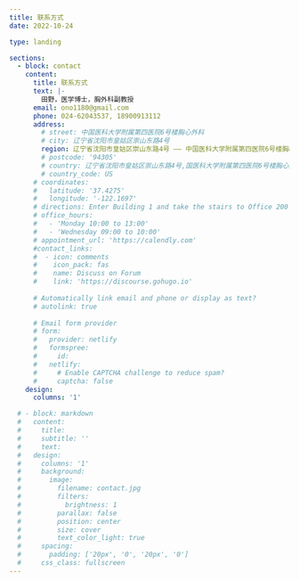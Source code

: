 ```yaml
---
title: 联系方式
date: 2022-10-24

type: landing

sections:
  - block: contact
    content:
      title: 联系方式
      text: |-
        田野，医学博士，胸外科副教授
      email: ono1180@gmail.com
      phone: 024-62043537, 18900913112
      address:
        # street: 中国医科大学附属第四医院6号楼胸心外科
        # city: 辽宁省沈阳市皇姑区崇山东路4号
        region: 辽宁省沈阳市皇姑区崇山东路4号 —— 中国医科大学附属第四医院6号楼胸心外科
        # postcode: '94305'
        # country: 辽宁省沈阳市皇姑区崇山东路4号,国医科大学附属第四医院6号楼胸心外科
        # country_code: US
      # coordinates:
      #   latitude: '37.4275'
      #   longitude: '-122.1697'
      # directions: Enter Building 1 and take the stairs to Office 200 on Floor 2
      # office_hours:
      #   - 'Monday 10:00 to 13:00'
      #   - 'Wednesday 09:00 to 10:00'
      # appointment_url: 'https://calendly.com'
      #contact_links:
      #  - icon: comments
      #    icon_pack: fas
      #    name: Discuss on Forum
      #    link: 'https://discourse.gohugo.io'
    
      # Automatically link email and phone or display as text?
      # autolink: true
    
      # Email form provider
      # form:
      #   provider: netlify
      #   formspree:
      #     id:
      #   netlify:
      #     # Enable CAPTCHA challenge to reduce spam?
      #     captcha: false
    design:
      columns: '1'

  # - block: markdown
  #   content:
  #     title:
  #     subtitle: ''
  #     text:
  #   design:
  #     columns: '1'
  #     background:
  #       image: 
  #         filename: contact.jpg
  #         filters:
  #           brightness: 1
  #         parallax: false
  #         position: center
  #         size: cover
  #         text_color_light: true
  #     spacing:
  #       padding: ['20px', '0', '20px', '0']
  #     css_class: fullscreen
---
```


